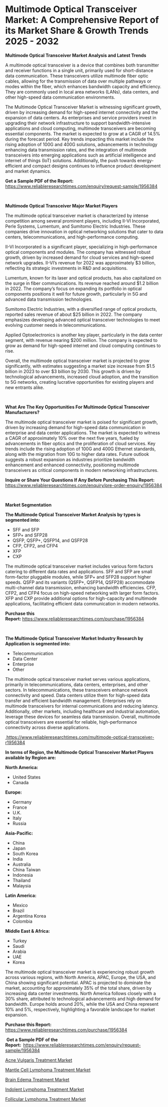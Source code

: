 <p><h1>Multimode Optical Transceiver Market: A Comprehensive Report of its Market Share & Growth Trends 2025 - 2032</h1></p><p><strong>Multimode Optical Transceiver Market Analysis and Latest Trends</strong></p>
<p><p>A multimode optical transceiver is a device that combines both transmitter and receiver functions in a single unit, primarily used for short-distance data communication. These transceivers utilize multimode fiber optic cables, allowing for the transmission of data over multiple pathways or modes within the fiber, which enhances bandwidth capacity and efficiency. They are commonly used in local area networks (LANs), data centers, and other high-speed data communication environments.</p><p>The Multimode Optical Transceiver Market is witnessing significant growth, driven by increasing demand for high-speed internet connectivity and the expansion of data centers. As enterprises and service providers invest in upgrading their network infrastructure to support bandwidth-intensive applications and cloud computing, multimode transceivers are becoming essential components. The market is expected to grow at a CAGR of 14.5% during the forecast period. Key trends impacting this market include the rising adoption of 100G and 400G solutions, advancements in technology enhancing data transmission rates, and the integration of multimode transceivers into emerging applications such as artificial intelligence and internet of things (IoT) solutions. Additionally, the push towards energy-efficient and compact designs continues to influence product development and market dynamics.</p></p>
<p><strong>Get a Sample PDF of the Report:&nbsp;</strong> <a href="https://www.reliableresearchtimes.com/enquiry/request-sample/1956384?utm_campaign=3255&utm_medium=2&utm_source=Github&utm_content=ia&utm_term=06042025&utm_id=multimode-optical-transceiver">https://www.reliableresearchtimes.com/enquiry/request-sample/1956384</a></p>
<p>&nbsp;</p>
<p><strong>Multimode Optical Transceiver Major Market Players</strong></p>
<p><p>The multimode optical transceiver market is characterized by intense competition among several prominent players, including II-VI Incorporated, Perle Systems, Lumentum, and Sumitomo Electric Industries. These companies drive innovation in optical networking solutions that cater to data centers, telecommunications, and high-performance computing.</p><p>II-VI Incorporated is a significant player, specializing in high-performance optical components and modules. The company has witnessed robust growth, driven by increased demand for cloud services and high-speed network upgrades. II-VI’s revenue for 2022 was approximately $3 billion, reflecting its strategic investments in R&D and acquisitions.</p><p>Lumentum, known for its laser and optical products, has also capitalized on the surge in fiber communications. Its revenue reached around $1.2 billion in 2022. The company’s focus on expanding its portfolio in optical components positions it well for future growth, particularly in 5G and advanced data transmission technologies.</p><p>Sumitomo Electric Industries, with a diversified range of optical products, reported sales revenue of about $25 billion in 2022. The company emphasizes developing advanced optical transceiver technologies to meet evolving customer needs in telecommunications.</p><p>Applied Optoelectronics is another key player, particularly in the data center segment, with revenue nearing $200 million. The company is expected to grow as demand for high-speed internet and cloud computing continues to rise.</p><p>Overall, the multimode optical transceiver market is projected to grow significantly, with estimates suggesting a market size increase from $1.5 billion in 2023 to over $3 billion by 2030. This growth is driven by technological advancements, increased cloud adoption, and the transition to 5G networks, creating lucrative opportunities for existing players and new entrants alike.</p></p>
<p>&nbsp;</p>
<p><strong>What Are The Key Opportunities For Multimode Optical Transceiver Manufacturers?</strong></p>
<p><p>The multimode optical transceiver market is poised for significant growth, driven by increasing demand for high-speed data communication in enterprise and data center applications. The market is expected to witness a CAGR of approximately 10% over the next five years, fueled by advancements in fiber optics and the proliferation of cloud services. Key trends include the rising adoption of 100G and 400G Ethernet standards, along with the migration from 10G to higher data rates. Future outlook suggests a robust expansion as industries prioritize bandwidth enhancement and enhanced connectivity, positioning multimode transceivers as critical components in modern networking infrastructures.</p></p>
<p><strong>Inquire or Share Your Questions If Any Before Purchasing This Report:</strong> <a href="https://www.reliableresearchtimes.com/enquiry/pre-order-enquiry/1956384?utm_campaign=3255&utm_medium=2&utm_source=Github&utm_content=ia&utm_term=06042025&utm_id=multimode-optical-transceiver">https://www.reliableresearchtimes.com/enquiry/pre-order-enquiry/1956384</a></p>
<p>&nbsp;</p>
<p><strong>Market Segmentation</strong></p>
<p><strong>The Multimode Optical Transceiver Market Analysis by types is segmented into:</strong></p>
<p><ul><li>SFF and SFP</li><li>SFP+ and SFP28</li><li>QSFP, QSFP+, QSFP14, and QSFP28</li><li>CFP, CFP2, and CFP4</li><li>XFP</li><li>CXP</li></ul></p>
<p><p>The multimode optical transceiver market includes various form factors catering to different data rates and applications. SFF and SFP are small form-factor pluggable modules, while SFP+ and SFP28 support higher speeds. QSFP and its variants (QSFP+, QSFP14, QSFP28) accommodate multi-channel data transmission, enhancing bandwidth efficiencies. CFP, CFP2, and CFP4 focus on high-speed networking with larger form factors. XFP and CXP provide additional options for high-capacity and multimode applications, facilitating efficient data communication in modern networks.</p></p>
<p><strong>Purchase this Report:&nbsp;</strong><a href="https://www.reliableresearchtimes.com/purchase/1956384?utm_campaign=3255&utm_medium=2&utm_source=Github&utm_content=ia&utm_term=06042025&utm_id=multimode-optical-transceiver">https://www.reliableresearchtimes.com/purchase/1956384</a></p>
<p>&nbsp;</p>
<p><strong>The Multimode Optical Transceiver Market Industry Research by Application is segmented into:</strong></p>
<p><ul><li>Telecommunication</li><li>Data Center</li><li>Enterprise</li><li>Other</li></ul></p>
<p><p>The multimode optical transceiver market serves various applications, primarily in telecommunications, data centers, enterprises, and other sectors. In telecommunications, these transceivers enhance network connectivity and speed. Data centers utilize them for high-speed data transfer and efficient bandwidth management. Enterprises rely on multimode transceivers for internal communications and reducing latency. Additionally, other markets, including healthcare and industrial automation, leverage these devices for seamless data transmission. Overall, multimode optical transceivers are essential for reliable, high-performance connectivity across diverse applications.</p></p>
<p><a href="https://www.reliableresearchtimes.com/multimode-optical-transceiver-r1956384?utm_campaign=3255&utm_medium=2&utm_source=Github&utm_content=ia&utm_term=06042025&utm_id=multimode-optical-transceiver">&nbsp;https://www.reliableresearchtimes.com/multimode-optical-transceiver-r1956384</a></p>
<p><strong>In terms of Region, the Multimode Optical Transceiver Market Players available by Region are:</strong></p>
<p>
    <p> <strong> North America: </strong>
        <ul>
            <li>United States</li>
            <li>Canada</li>
        </ul>
        </p> 
    <p> <strong> Europe: </strong>
        <ul>
            <li>Germany</li>
            <li>France</li>
            <li>U.K.</li>
            <li>Italy</li>
            <li>Russia</li>
        </ul>
        </p> 
    <p> <strong> Asia-Pacific: </strong>
        <ul>
            <li>China</li>
            <li>Japan</li>
            <li>South Korea</li>
            <li>India</li>
            <li>Australia</li>
            <li>China Taiwan</li>
            <li>Indonesia</li>
            <li>Thailand</li>
            <li>Malaysia</li>
        </ul>
        </p> 
    <p> <strong> Latin America: </strong>
        <ul>
            <li>Mexico</li>
            <li>Brazil</li>
            <li>Argentina Korea</li>
            <li>Colombia</li>
        </ul>
        </p> 
    <p> <strong> Middle East & Africa: </strong>
        <ul>
            <li>Turkey</li>
            <li>Saudi</li>
            <li>Arabia</li>
            <li>UAE</li>
            <li>Korea</li>
        </ul>
    </p>
    </p>
<p><p>The multimode optical transceiver market is experiencing robust growth across various regions, with North America, APAC, Europe, the USA, and China showing significant potential. APAC is projected to dominate the market, accounting for approximately 35% of the total share, driven by increasing data center investments. North America follows closely with a 30% share, attributed to technological advancements and high demand for bandwidth. Europe holds around 20%, while the USA and China represent 10% and 5%, respectively, highlighting a favorable landscape for market expansion.</p></p>
<p><strong>Purchase this Report: </strong><a href="https://www.reliableresearchtimes.com/purchase/1956384?utm_campaign=3255&utm_medium=2&utm_source=Github&utm_content=ia&utm_term=06042025&utm_id=multimode-optical-transceiver">https://www.reliableresearchtimes.com/purchase/1956384</a></p>
<p>&nbsp;<strong>Get a Sample PDF of the Report:&nbsp;&nbsp;</strong><a href="https://www.reliableresearchtimes.com/enquiry/request-sample/1956384?utm_campaign=3255&utm_medium=2&utm_source=Github&utm_content=ia&utm_term=06042025&utm_id=multimode-optical-transceiver">https://www.reliableresearchtimes.com/enquiry/request-sample/1956384</a></p>
<p><strong></strong></p>
<p><p><a href="https://www.linkedin.com/pulse/acne-vulgaris-treatment-market-size-forecast-analysis-108-cagr-no32e?utm_campaign=3255&utm_medium=2&utm_source=Github&utm_content=ia&utm_term=06042025&utm_id=multimode-optical-transceiver">Acne Vulgaris Treatment Market</a></p><p><a href="https://www.linkedin.com/pulse/unpacking-mantle-cell-lymphoma-treatment-market-growth-whats-rgune?utm_campaign=3255&utm_medium=2&utm_source=Github&utm_content=ia&utm_term=06042025&utm_id=multimode-optical-transceiver">Mantle Cell Lymphoma Treatment Market</a></p><p><a href="https://www.linkedin.com/pulse/comprehensive-analysis-brain-edema-treatment-market-growth-b7tge?utm_campaign=3255&utm_medium=2&utm_source=Github&utm_content=ia&utm_term=06042025&utm_id=multimode-optical-transceiver">Brain Edema Treatment Market</a></p><p><a href="https://www.linkedin.com/pulse/indolent-lymphoma-treatment-market-analysis-report-revenue-eopce?utm_campaign=3255&utm_medium=2&utm_source=Github&utm_content=ia&utm_term=06042025&utm_id=multimode-optical-transceiver">Indolent Lymphoma Treatment Market</a></p><p><a href="https://www.linkedin.com/pulse/global-follicular-lymphoma-treatment-market-opportunities-b8gre?utm_campaign=3255&utm_medium=2&utm_source=Github&utm_content=ia&utm_term=06042025&utm_id=multimode-optical-transceiver">Follicular Lymphoma Treatment Market</a></p></p>